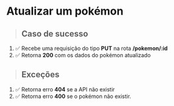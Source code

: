 # Atualizar um pokémon

> ## Caso de sucesso

1. ✅ Recebe uma requisição do tipo **PUT** na rota **/pokemon/:id**
2. ✅ Retorna **200** com os dados do pokémon atualizado

> ## Exceções

1. ✅ Retorna erro **404** se a API não existir
2. ✅ Retorna erro **400** se o pokémon não existir.
